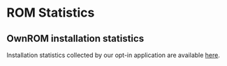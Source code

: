 # ROM Statistics

## OwnROM installation statistics

Installation statistics collected by our opt-in application are available [here](https://own-rom.sourceforge.io/romstats/stats.php).